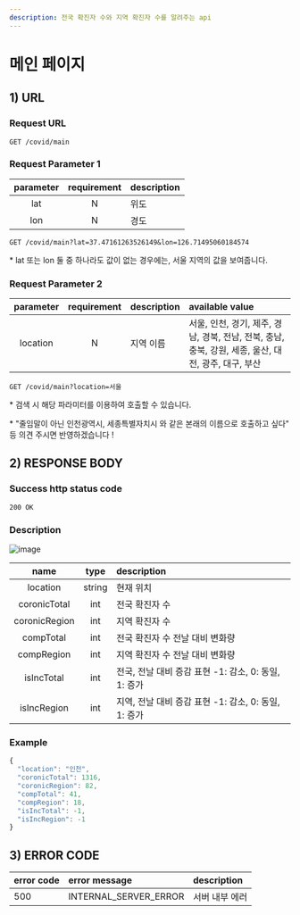 ```yaml
---
description: 전국 확진자 수와 지역 확진자 수를 알려주는 api
---
```


# 메인 페이지

## 1\) URL

### Request URL

```text
GET /covid/main
```

### Request Parameter 1

| parameter | requirement | description |
| :---: | :---: | :--- |
| lat | N | 위도 |
| lon | N | 경도 |

```text
GET /covid/main?lat=37.47161263526149&lon=126.71495060184574
```

\* lat 또는 lon 둘 중 하나라도 값이 없는 경우에는, 서울 지역의 값을 보여줍니다.

### Request Parameter 2

| parameter | requirement | description | available value |
| :---: | :---: | :--- | :--- |
| location | N | 지역 이름 | 서울, 인천, 경기, 제주, 경남, 경북, 전남, 전북, 충남, 충북, 강원, 세종, 울산, 대전, 광주, 대구, 부산 |

```text
GET /covid/main?location=서울
```

\* 검색 시 해당 파라미터를 이용하여 호출할 수 있습니다.

\* "줄임말이 아닌 인천광역시, 세종특별자치시 와 같은 본래의 이름으로 호출하고 싶다" 등 의견 주시면 반영하겠습니다 !

## 2\) RESPONSE BODY

### Success http status code

`200 OK`

### Description

![image](https://user-images.githubusercontent.com/68107000/124694390-22272080-df1c-11eb-9ba6-d0c451b05455.png)

| name | type | description |
| :---: | :---: | :--- |
| location | string | 현재 위치 |
| coronicTotal | int | 전국 확진자 수 |
| coronicRegion | int | 지역 확진자 수 |
| compTotal | int | 전국 확진자 수 전날 대비 변화량 |
| compRegion | int | 지역 확진자 수 전날 대비 변화량 |
| isIncTotal | int | 전국, 전날 대비 증감 표현 -1: 감소, 0: 동일, 1: 증가 |
| isIncRegion | int | 지역, 전날 대비 증감 표현 -1: 감소, 0: 동일, 1: 증가 |

### Example

```javascript
{
  "location": "인천",
  "coronicTotal": 1316,
  "coronicRegion": 82,
  "compTotal": 41,
  "compRegion": 18,
  "isIncTotal": -1,
  "isIncRegion": -1
}
```

## 3\) ERROR CODE

| error code | error message | description |
| :--- | :--- | :--- |
| 500 | INTERNAL\_SERVER\_ERROR | 서버 내부 에러 |

